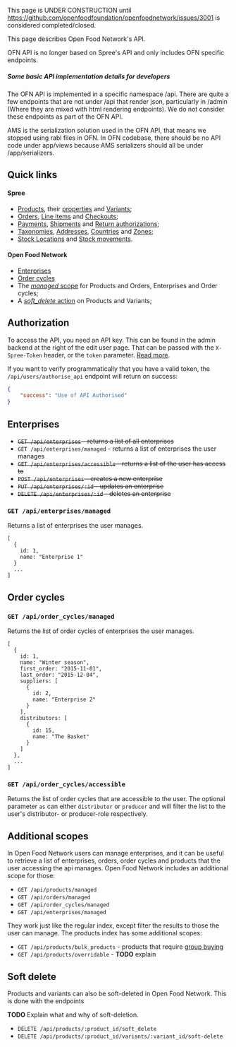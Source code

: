 This page is UNDER CONSTRUCTION until https://github.com/openfoodfoundation/openfoodnetwork/issues/3001 is considered completed/closed.


This page describes Open Food Network's API.

OFN API is no longer based on Spree's API and only includes OFN specific endpoints.

##### Some basic API implementation details for developers
The OFN API is implemented in a specific namespace /api. There are quite a few endpoints that are not under /api that render json, particularly in /admin (Where they are mixed with html rendering endpoints). We do not consider these endpoints as part of the OFN API.

AMS is the serialization solution used in the OFN API, that means we stopped using rabl files in OFN.
In OFN codebase, there should be no API code under app/views because AMS serializers should all be under /app/serializers.

## Quick links

#### Spree

* [Products](https://guides.spreecommerce.com/api/products.html), their
  [properties](https://guides.spreecommerce.com/api/product_properties.html)
  and [Variants](https://guides.spreecommerce.com/api/variants.html);
* [Orders](https://guides.spreecommerce.com/api/orders.html),
  [Line items](https://guides.spreecommerce.com/api/line_items.html) and
  [Checkouts](https://guides.spreecommerce.com/api/checkouts.html);
* [Payments](https://guides.spreecommerce.com/api/payments.html),
  [Shipments](https://guides.spreecommerce.com/api/shipments.html) and
  [Return authorizations](https://guides.spreecommerce.com/api/return_authorizations.html);
* [Taxonomies](https://guides.spreecommerce.com/api/taxonomies.html),
  [Addresses](https://guides.spreecommerce.com/api/addresses.html),
  [Countries](https://guides.spreecommerce.com/api/countries.html) and
  [Zones](https://guides.spreecommerce.com/api/zones.html);
* [Stock Locations](https://guides.spreecommerce.com/api/stock_locations.html) and
  [Stock movements](https://guides.spreecommerce.com/api/stock_movements.html).

#### Open Food Network

* [Enterprises](#enterprises)
* [Order cycles](#order-cycles)
* The [_managed_ scope](#additional-scopes) for
  Products and Orders,
  Enterprises and
  Order cycles;
* A [_soft\_delete_ action](#soft-delete) on Products and Variants;

## Authorization

To access the API, you need an API key. This can be found in the admin
backend at the right of the edit user page. That can be passed with the
`X-Spree-Token` header, or the `token` parameter.
[Read more](https://guides.spreecommerce.com/api/summary.html#making-an-api-call).

If you want to verify programmatically that you have a valid token, the
`/api/users/authorise_api` endpoint will return on success:

```json
{
    "success": "Use of API Authorised"
}
```


## Enterprises

* ~~`GET /api/enterprises` - returns a list of all enterprises~~
* `GET /api/enterprises/managed` - returns a list of enterprises the user manages
* ~~`GET /api/enterprises/accessible` - returns a list of the user has access to~~
* ~~`POST /api/enterprises` - creates a new enterprise~~
* ~~`PUT /api/enterprises/:id` - updates an enterprise~~
* ~~`DELETE /api/enterprises/:id` - deletes an enterprise~~

### `GET /api/enterprises/managed`

Returns a list of enterprises the user manages.

```
[
  {
    id: 1,
    name: "Enterprise 1"
  }
  ...
]
```


## Order cycles

### `GET /api/order_cycles/managed`

Returns the list of order cycles of enterprises the user manages.

```
[
  {
    id: ​1,
    name: "Winter season",
    first_order: "2015-11-01",
    last_order: "2015-12-04",
    suppliers: [
      {
        id: ​2,
        name: "Enterprise 2"
      }
    ],
    distributors: [
      {
        id: ​15,
        name: "The Basket"
      }
    ]
  },
  ...
]
```

### `GET /api/order_cycles/accessible`

Returns the list of order cycles that are accessible to the user.
The optional parameter `as` can either `distributor` or `producer`
and will filter the list to the user's distributor- or producer-role
respectively.


## Additional scopes

In Open Food Network users can manage enterprises, and it can be useful to retrieve
a list of enterprises, orders, order cycles and products that the user accessing
the api manages. Open Food Network includes an additional scope for those:

* `GET /api/products/managed`
* `GET /api/orders/managed`
* `GET /api/order_cycles/managed`
* `GET /api/enterprises/managed`

They work just like the regular index, except filter the results to those the user
can manage. The products index has some additional scopes:

* `GET /api/products/bulk_products` - products that require [group buying](http://openfoodnetwork.org/platform/user-guide/advanced-features/group-buy/)
* `GET /api/products/overridable` - **TODO** explain


## Soft delete

Products and variants can also be soft-deleted in Open Food Network.
This is done with the endpoints

**TODO** Explain what and why of soft-deletion.

* `DELETE /api/products/:product_id/soft_delete`
* `DELETE /api/products/:product_id/variants/:variant_id/soft-delete`
